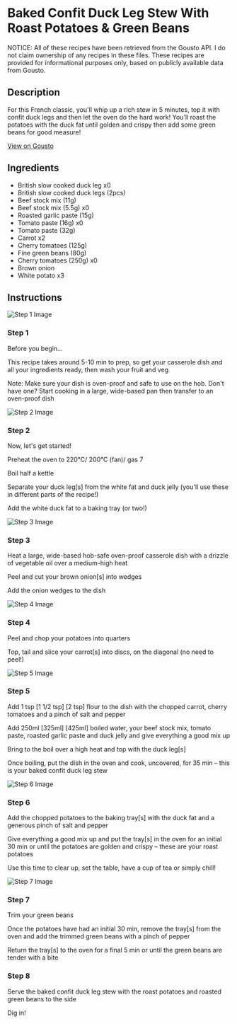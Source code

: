 # Baked Confit Duck Leg Stew With Roast Potatoes & Green Beans

NOTICE: All of these recipes have been retrieved from the Gousto API. I do not claim ownership of any recipes in these files. These recipes are provided for informational purposes only, based on publicly available data from Gousto.

## Description

For this French classic, you'll whip up a rich stew in 5 minutes, top it with confit duck legs and then let the oven do the hard work! You'll roast the potatoes with the duck fat until golden and crispy then add some green beans for good measure!

[View on Gousto](https://www.gousto.co.uk/recipes/cookbook/baked-confit-duck-leg-stew-with-roast-potatoes-green-beans)

## Ingredients

- British slow cooked duck leg x0
- British slow cooked duck legs (2pcs)
- Beef stock mix (11g)
- Beef stock mix (5.5g) x0
- Roasted garlic paste (15g)
- Tomato paste (16g) x0
- Tomato paste (32g)
- Carrot x2
- Cherry tomatoes (125g)
- Fine green beans (80g)
- Cherry tomatoes (250g) x0
- Brown onion
- White potato x3

## Instructions

![Step 1 Image](https://production-media.gousto.co.uk/cms/recipe-step-image/Admin10mm-Step-1-2-1661183431579-x200.jpg)

### Step 1

Before you begin...

This recipe takes around 5-10 min to prep, so get your casserole dish and all your ingredients ready, then wash your fruit and veg

Note: Make sure your dish is oven-proof and safe to use on the hob. Don't have one? Start cooking in a large, wide-based pan then transfer to an oven-proof dish

![Step 2 Image](https://production-media.gousto.co.uk/cms/recipe-step-image/step-2-1661183398456-x200.jpg)

### Step 2

Now, let's get started!

Preheat the oven to 220°C/ 200°C (fan)/ gas 7

Boil half a kettle

Separate your duck leg[s] from the white fat and duck jelly (you'll use these in different parts of the recipe!)

Add the white duck fat to a baking tray (or two!)

![Step 3 Image](https://production-media.gousto.co.uk/cms/recipe-step-image/step-3-1661183434225-x200.jpg)

### Step 3

Heat a large, wide-based hob-safe oven-proof casserole dish with a drizzle of vegetable oil over a medium-high heat

Peel and cut your brown onion[s] into wedges

Add the onion wedges to the dish

![Step 4 Image](https://production-media.gousto.co.uk/cms/recipe-step-image/step-4-1661183436928-x200.jpg)

### Step 4

Peel and chop your potatoes into quarters

Top, tail and slice your carrot[s] into discs, on the diagonal (no need to peel!)

![Step 5 Image](https://production-media.gousto.co.uk/cms/recipe-step-image/step-5-1661183439489-x200.jpg)

### Step 5

Add 1 tsp<span class="text-purple"> [1 1/2 tsp]</span> <span class="text-danger">[2 tsp]</span> flour to the dish with the chopped carrot, cherry tomatoes and a pinch of salt and pepper

Add 250ml <span class="text-purple">[325ml]</span> <span class="text-danger">[425ml]</span> boiled water, your beef stock mix, tomato paste, roasted garlic paste and duck jelly and give everything a good mix up

Bring to the boil over a high heat and top with the duck leg[s]

Once boiling, put the dish in the oven and cook, uncovered, for 35 min – this is your baked confit duck leg stew

![Step 6 Image](https://production-media.gousto.co.uk/cms/recipe-step-image/step-6-1661183442827-x200.jpg)

### Step 6

Add the chopped potatoes to the baking tray[s] with the duck fat and a generous pinch of salt and pepper

Give everything a good mix up and put the tray[s] in the oven for an initial 30 min or until the potatoes are golden and crispy – these are your roast potatoes

Use this time to clear up, set the table, have a cup of tea or simply chill!

![Step 7 Image](https://production-media.gousto.co.uk/cms/recipe-step-image/step-7-1661183445067-x200.jpg)

### Step 7

Trim your green beans

Once the potatoes have had an initial 30 min, remove the tray[s] from the oven and add the trimmed green beans with a pinch of pepper

Return the tray[s] to the oven for a final 5 min or until the green beans are tender with a bite

### Step 8

Serve the baked confit duck leg stew with the roast potatoes and roasted green beans to the side

Dig in!

